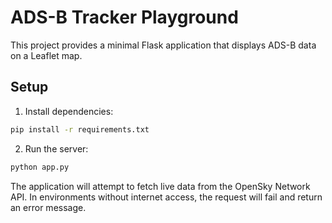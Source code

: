 # ADS-B Tracker Playground

This project provides a minimal Flask application that displays ADS-B data on a Leaflet map.

## Setup

1. Install dependencies:

```bash
pip install -r requirements.txt
```

2. Run the server:

```bash
python app.py
```

The application will attempt to fetch live data from the OpenSky Network API. In environments without internet access, the request will fail and return an error message.
